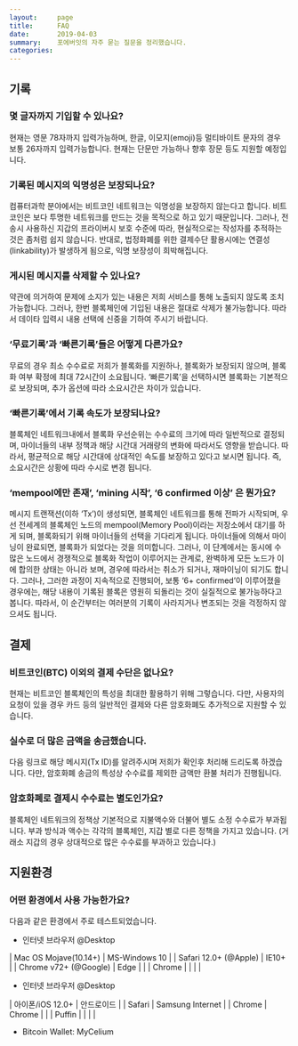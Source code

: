 ```yaml
---
layout:     page
title:      FAQ
date:       2019-04-03
summary:    포에버잇의 자주 묻는 질문을 정리했습니다.
categories:
---
```


## 기록

### 몇 글자까지 기입할 수 있나요?

현재는 영문 78자까지 입력가능하며, 한글, 이모지\(emoji\)등 멀티바이트 문자의 경우 보통 26자까지 입력가능합니다. 현재는 단문만 가능하나 향후 장문 등도 지원할 예정입니다.

### 기록된 메시지의 익명성은 보장되나요?

컴퓨터과학 분야에서는 비트코인 네트워크는 익명성을 보장하지 않는다고 합니다. 비트코인은 보다 투명한 네트워크를 만드는 것을 목적으로 하고 있기 때문입니다. 그러나, 전송시 사용하신 지갑의 프라이버시 보호 수준에 따라, 현실적으로는 작성자를 추적하는 것은 좀처럼 쉽지 않습니다. 반대로, 법정화폐를 위한 결제수단 활용시에는 연결성\(linkability\)가 발생하게 됨으로, 익명 보장성이 희박해집니다.

### 게시된 메시지를 삭제할 수 있나요?

약관에 의거하여 문제에 소지가 있는 내용은 저희 서비스를 통해 노출되지 않도록 조치 가능합니다. 그러나, 한번 블록체인에 기입된 내용은 절대로 삭제가 불가능합니다. 따라서 데이타 입력시 내용 선택에 신중을 기하여 주시기 바랍니다.

### ‘무료기록’과 ‘빠른기록’들은 어떻게 다른가요?

무료의 경우 최소 수수료로 저희가 블록화를 지원하나, 블록화가 보장되지 않으며, 블록화 여부 확정에 최대 72시간이 소요됩니다. ‘빠른기록’을 선택하시면 블록화는 기본적으로 보장되며, 추가 옵션에 따라 소요시간은 차이가 있습니다.

### ‘빠른기록’에서 기록 속도가 보장되나요?

블록체인 네트워크내에서 블록화 우선순위는 수수료의 크기에 따라 일반적으로 결정되며, 마이너들의 내부 정책과 해당 시간대 거래량의 변화에 따라서도 영향을 받습니다. 따라서, 평균적으로 해당 시간대에 상대적인 속도를 보장하고 있다고 보시면 됩니다. 즉, 소요시간은 상황에 따라 수시로 변경 됩니다.

### ‘mempool에만 존재’, ‘mining 시작’, ‘6 confirmed 이상’ 은 뭔가요?

메시지 트랜잭션\(이하 ‘Tx’\)이 생성되면, 블록체인 네트워크를 통해 전파가 시작되며, 우선 전세계의 블록체인 노드의 mempool\(Memory Pool\)이라는 저장소에서 대기를 하게 되며, 블록화되기 위해 마이너들의 선택을 기다리게 됩니다. 마이너들에 의해서 마이닝이 완료되면, 블록화가 되었다는 것을 의미합니다. 그러나, 이 단계에서는 동시에 수 많은 노드에서 경쟁적으로 블록화 작업이 이루어지는 관계로, 완벽하게 모든 노드가 이에 합의한 상태는 아니라 보며, 경우에 따라서는 취소가 되거나, 재마이닝이 되기도 합니다. 그러나, 그러한 과정이 지속적으로 진행되어, 보통 ‘6+ confirmed’이 이루어졌을 경우에는, 해당 내용이 기록된 블록은 영원히 되돌리는 것이 실질적으로 불가능하다고 봅니다. 따라서, 이 순간부터는 여러분의 기록이 사라지거나 변조되는 것을 걱정하지 않으셔도 됩니다.

## 결제

### 비트코인\(BTC\) 이외의 결제 수단은 없나요?

현재는 비트코인 블록체인의 특성을 최대한 활용하기 위해 그렇습니다. 다만, 사용자의 요청이 있을 경우 카드 등의 일반적인 결제와 다른 암호화폐도 추가적으로 지원할 수 있습니다.

### 실수로 더 많은 금액을 송금했습니다.

다음 링크로 해당 메시지\(Tx ID\)를 알려주시며 저희가 확인후 처리해 드리도록 하겠습니다. 다만, 암호화폐 송금의 특성상 수수료를 제외한 금액만 환불 처리가 진행됩니다.

### 암호화폐로 결제시 수수료는 별도인가요?

블록체인 네트워크의 정책상 기본적으로 지불액수와 더불어 별도 소정 수수료가 부과됩니다. 부과 방식과 액수는 각각의 블록체인, 지갑 별로 다른 정책을 가지고 있습니다. \(거래소 지갑의 경우 상대적으로 많은 수수료를 부과하고 있습니다.\)

## 지원환경

### 어떤 환경에서 사용 가능한가요?

다음과 같은 환경에서 주로 테스트되었습니다.

* 인터넷 브라우저 @Desktop

| Mac OS Mojave\(10.14+\) | MS-Windows 10 |
| Safari 12.0+ \(@Apple\) | IE10+ |
| Chrome v72+ \(@Google\) | Edge |
|  | Chrome |
| | |

* 인터넷 브라우저 @Desktop

| 아이폰/iOS 12.0+ | 안드로이드 |
| Safari | Samsung Internet |
| Chrome | Chrome |
|  | Puffin |
| | |

* Bitcoin Wallet: MyCelium









